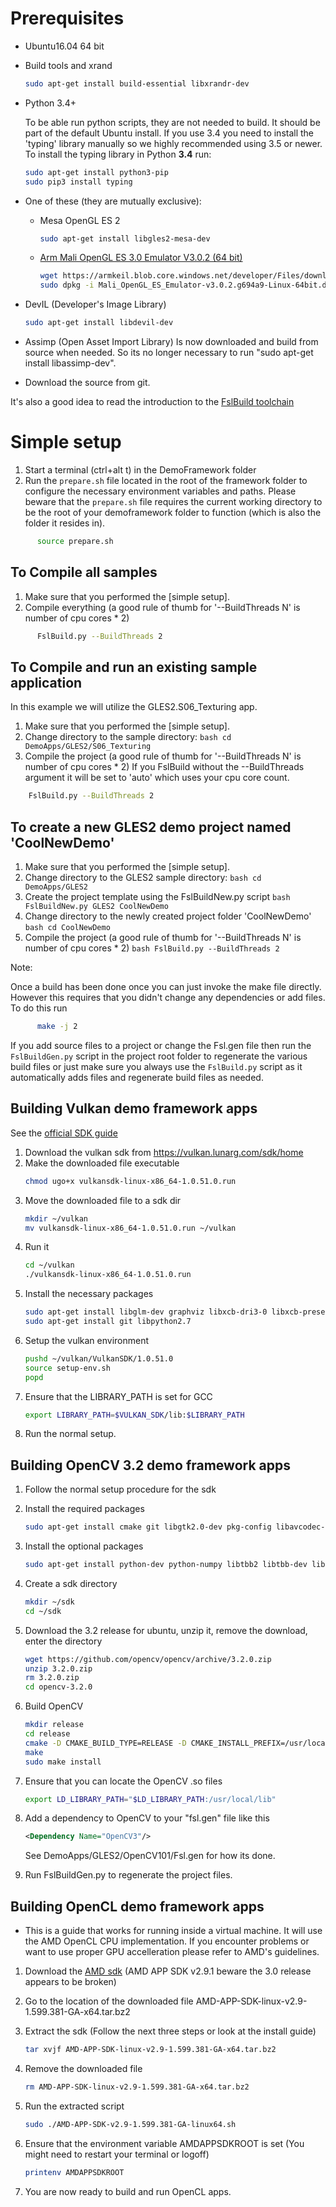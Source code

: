 Prerequisites
=============
- Ubuntu16.04 64 bit
- Build tools and xrand
  ```bash
  sudo apt-get install build-essential libxrandr-dev
  ```
- Python 3.4+ 

  To be able run python scripts, they are not needed to build.
  It should be part of the default Ubuntu install.
  If you use 3.4 you need to install the 'typing' library manually so we highly recommended using 3.5 or newer.
  To install the typing library in Python **3.4** run:
  ```bash
  sudo apt-get install python3-pip
  sudo pip3 install typing
  ```
 
- One of these (they are mutually exclusive):
  - Mesa OpenGL ES 2
    ```bash
    sudo apt-get install libgles2-mesa-dev
    ```
  - [Arm Mali OpenGL ES 3.0 Emulator V3.0.2 (64 bit)](https://developer.arm.com/products/software-development-tools/graphics-development-tools/opengl-es-emulator/downloads)
    ```bash
    wget https://armkeil.blob.core.windows.net/developer/Files/downloads/open-gl-es-emulator/3.0.2/Mali_OpenGL_ES_Emulator-v3.0.2.g694a9-Linux-64bit.deb
    sudo dpkg -i Mali_OpenGL_ES_Emulator-v3.0.2.g694a9-Linux-64bit.deb
    ```

- DevIL (Developer's Image Library)
  ```bash
  sudo apt-get install libdevil-dev 
  ```
    
- Assimp (Open Asset Import Library)
  Is now downloaded and build from source when needed. So its no longer necessary to run "sudo apt-get install libassimp-dev".
    
- Download the source from git.

It's also a good idea to read the introduction to the [FslBuild toolchain](./FslBuild_toolchain_readme.md)

Simple setup
============
  1. Start a terminal (ctrl+alt t) in the DemoFramework folder
  2. Run the `prepare.sh` file located in the root of the framework folder to
     configure the necessary environment variables and paths.
     Please beware that the `prepare.sh` file requires the current working 
     directory to be the root of your demoframework folder to function 
     (which is also the folder it resides in).
```bash
      source prepare.sh
```
 
 
To Compile all samples
----------------------
  1. Make sure that you performed the [simple setup].
  2. Compile everything (a good rule of thumb for '--BuildThreads N' is number of cpu cores * 2)
```bash
      FslBuild.py --BuildThreads 2
```

     
To Compile and run an existing sample application 
-------------------------------------------------
In this example we will utilize the GLES2.S06_Texturing app.
  1. Make sure that you performed the [simple setup].
  2. Change directory to the sample directory:
    ```bash
    cd DemoApps/GLES2/S06_Texturing
    ```
  3. Compile the project (a good rule of thumb for '--BuildThreads N' is number of cpu cores * 2)
     If you FslBuild without the --BuildThreads argument it will be set to 'auto' which uses your cpu core count.
```bash
    FslBuild.py --BuildThreads 2
```


To create a new GLES2 demo project named 'CoolNewDemo'
------------------------------------------------------
  1. Make sure that you performed the [simple setup].
  2. Change directory to the GLES2 sample directory:
    ```bash
    cd DemoApps/GLES2
    ```
  3. Create the project template using the FslBuildNew.py script
    ```bash
    FslBuildNew.py GLES2 CoolNewDemo  
    ```
  4. Change directory to the newly created project folder 'CoolNewDemo'
    ```bash
    cd CoolNewDemo
    ```
  5. Compile the project (a good rule of thumb for '--BuildThreads N' is number of cpu cores * 2)
    ```bash
    FslBuild.py --BuildThreads 2
    ```

Note: 

Once a build has been done once you can just invoke the make file directly.
However this requires that you didn't change any dependencies or add files.
To do this run 
```bash
      make -j 2
```

If you add source files to a project or change the Fsl.gen file then run the 
`FslBuildGen.py` script in the project root folder to regenerate the various 
build files or just make sure you always use the `FslBuild.py` script as it 
automatically adds files and regenerate build files as needed.

Building Vulkan demo framework apps
-----------------------------------

See the [official SDK guide](https://vulkan.lunarg.com/doc/sdk/latest/linux/getting_started.html)

1. Download the vulkan sdk from https://vulkan.lunarg.com/sdk/home
2. Make the downloaded file executable
    ```bash
    chmod ugo+x vulkansdk-linux-x86_64-1.0.51.0.run
    ```
3. Move the downloaded file to a sdk dir
    ```bash
    mkdir ~/vulkan
    mv vulkansdk-linux-x86_64-1.0.51.0.run ~/vulkan
    ```
4. Run it
    ```bash
    cd ~/vulkan
    ./vulkansdk-linux-x86_64-1.0.51.0.run
    ```
5. Install the necessary packages
    ```bash
    sudo apt-get install libglm-dev graphviz libxcb-dri3-0 libxcb-present0 libpciaccess0 cmake libpng-dev libxcb-dri3-dev libx11-dev libmirclient-dev libwayland-dev libxrandr-dev
    sudo apt-get install git libpython2.7
    ```
6. Setup the vulkan environment
    ```bash
    pushd ~/vulkan/VulkanSDK/1.0.51.0
    source setup-env.sh
    popd
    ```
7. Ensure that the LIBRARY_PATH is set for GCC
    ```bash
    export LIBRARY_PATH=$VULKAN_SDK/lib:$LIBRARY_PATH     
    ```
8. Run the normal setup.


Building OpenCV 3.2 demo framework apps
------------------------------------------
1. Follow the normal setup procedure for the sdk
2. Install the required packages
    ```bash
    sudo apt-get install cmake git libgtk2.0-dev pkg-config libavcodec-dev libavformat-dev libswscale-dev
    ```
3. Install the optional packages
    ```bash
    sudo apt-get install python-dev python-numpy libtbb2 libtbb-dev libjpeg-dev libpng-dev libtiff-dev libjasper-dev libdc1394-22-dev
    ```
4. Create a sdk directory
    ```bash
    mkdir ~/sdk
    cd ~/sdk
    ```
5. Download the 3.2 release for ubuntu, unzip it, remove the download, enter the directory
    ```bash
    wget https://github.com/opencv/opencv/archive/3.2.0.zip
    unzip 3.2.0.zip
    rm 3.2.0.zip
    cd opencv-3.2.0
    ```
6. Build OpenCV
    ```bash
    mkdir release
    cd release
    cmake -D CMAKE_BUILD_TYPE=RELEASE -D CMAKE_INSTALL_PREFIX=/usr/local ..
    make
    sudo make install
    ```
7. Ensure that you can locate the OpenCV .so files
    ```bash
    export LD_LIBRARY_PATH="$LD_LIBRARY_PATH:/usr/local/lib"
    ```
8. Add a dependency to OpenCV to your "fsl.gen" file like this
    ```xml
    <Dependency Name="OpenCV3"/>
    ```
   See DemoApps/GLES2/OpenCV101/Fsl.gen for how its done.

9. Run FslBuildGen.py to regenerate the project files. 

Building OpenCL demo framework apps
-----------------------------------
- This is a guide that works for running inside a virtual machine.
  It will use the AMD OpenCL CPU implementation. 
  If you encounter problems or want to use proper GPU accelleration please refer to AMD's guidelines.

1. Download the [AMD sdk](http://developer.amd.com/amd-accelerated-parallel-processing-app-sdk/) 
   (AMD APP SDK v2.9.1 beware the 3.0 release appears to be broken) 
     
2. Go to the location of the downloaded file AMD-APP-SDK-linux-v2.9-1.599.381-GA-x64.tar.bz2
3. Extract the sdk (Follow the next three steps or look at the install guide)
    ```bash
    tar xvjf AMD-APP-SDK-linux-v2.9-1.599.381-GA-x64.tar.bz2
    ```
4. Remove the downloaded file
    ```bash
    rm AMD-APP-SDK-linux-v2.9-1.599.381-GA-x64.tar.bz2
    ```
5. Run the extracted script
    ```bash
    sudo ./AMD-APP-SDK-v2.9-1.599.381-GA-linux64.sh
    ```
6. Ensure that the environment variable AMDAPPSDKROOT is set (You might need to restart your terminal or logoff)
    ```bash
    printenv AMDAPPSDKROOT
    ```
7. You are now ready to build and run OpenCL apps.     
